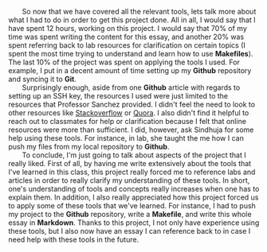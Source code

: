 &nbsp;&nbsp;&nbsp;&nbsp;&nbsp;&nbsp; So now that we have covered all the relevant tools, lets talk more about what I had to do in order to get this project done. All in all, I would say that I have spent 12 hours, working on this project. I would say that 70% of my time was spent writing the content for this essay, and another 20% was spent referring back to lab resources for clarification on certain topics (I spent the most time trying to understand and learn how to use **Makefiles**). The last 10% of the project was spent on applying the tools I used. For example, I put in a decent amount of time setting up my **Github** repository and syncing it to **Git**.  
&nbsp;&nbsp;&nbsp;&nbsp;&nbsp;&nbsp; Surprisingly enough, aside from one **Github** article with regards to setting up an SSH key, the resources I used were just limited to the resources that Professor Sanchez provided. I didn't feel the need to look to other resources like [Stackoverflow](Stackoverflow.com) or [Quora](Quora.com). I also didn't find it helpful to reach out to classmates for help or clarification because I felt that online resources were more than sufficient. I did, however, ask Sindhuja for some help using these tools. For instance, in lab, she taught the me how I can push my files from my local repository to **Github**.  
&nbsp;&nbsp;&nbsp;&nbsp;&nbsp;&nbsp; To conclude, I'm just going to talk about aspects of the project that I really liked. First of all, by having me write extensively about the tools that I've learned in this class, this project really forced me to reference labs and articles in order to really clarify my understanding of these tools. In short, one's understanding of tools and concepts really increases when one has to explain them. In addition, I also really appreciated how this project forced us to apply some of these tools that we've learned. For instance, I had to push my project to the **Github** repository, write a **Makefile**, and write this whole essay in **Markdown**. Thanks to this project, I not only have experience using these tools, but I also now have an essay I can reference back to in case I need help with these tools in the future. 